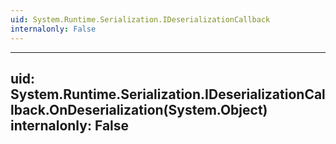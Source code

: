 ```yaml
---
uid: System.Runtime.Serialization.IDeserializationCallback
internalonly: False
---
```


---
uid: System.Runtime.Serialization.IDeserializationCallback.OnDeserialization(System.Object)
internalonly: False
---
